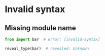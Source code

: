 # Invalid syntax

## Missing module name

```py
from import bar  # error: [invalid-syntax]

reveal_type(bar)  # revealed: Unknown
```
